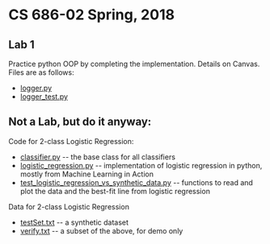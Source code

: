 # CS 686-02 Spring, 2018

## Lab 1

Practice python OOP by completing the implementation. Details on Canvas. Files are as follows:

* [logger.py](https://github.com/mbaybay/cs686-2018-01/blob/master/logger.py)
* [logger_test.py](https://github.com/mbaybay/cs686-2018-01/blob/master/logger.py)

## Not a Lab, but do it anyway:

Code for 2-class Logistic Regression:

* [classifier.py](https://github.com/mbaybay/cs686-2018-01/blob/master/classifier.py) -- the base class for all classifiers
* [logistic_regression.py](https://github.com/mbaybay/cs686-2018-01/blob/master/logistic_regression.py) -- implementation of logistic regression in python, mostly from Machine Learning in Action
* [test_logistic_regression_vs_synthetic_data.py](https://github.com/mbaybay/cs686-2018-01/blob/master/test_logistic_vs_synthetic_data.py) -- functions to read and plot the data and the best-fit line from logistic regression

Data for 2-class Logistic Regression

* [testSet.txt](https://github.com/pbharrin/machinelearninginaction/blob/master/Ch05/testSet.txt) -- a synthetic dataset
* [verify.txt](https://github.com/dbrizan/cs686-2018-01/blob/master/verify.txt) -- a subset of the above, for demo only
